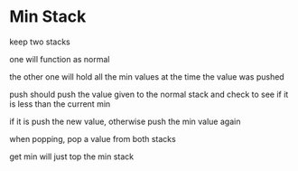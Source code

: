 

# Min Stack

keep two stacks

one will function as normal

the other one will hold all the min values at the time the value was pushed

push should push the value given to the normal stack
and check to see if it is less than the current min

if it is push the new value, otherwise push the min value again

when popping, pop a value from both stacks

get min will just top the min stack